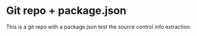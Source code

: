 # Git repo + package.json

This is a git repo with a package.json test the source control info extraction.
